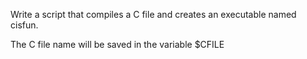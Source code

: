 Write a script that compiles a C file and creates an executable named cisfun.



The C file name will be saved in the variable $CFILE